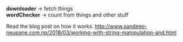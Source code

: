 <b>downloader</b> -> fetch things<br>
<b>wordChecker</b> -> count from things and other stuff

Read the blog post on how it works.
http://www.sandeep-neupane.com.np/2018/03/working-with-string-manipulation-and.html
